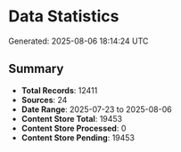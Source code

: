# Data Statistics

Generated: 2025-08-06 18:14:24 UTC

## Summary

- **Total Records**: 12411
- **Sources**: 24
- **Date Range**: 2025-07-23 to 2025-08-06
- **Content Store Total**: 19453
- **Content Store Processed**: 0
- **Content Store Pending**: 19453

